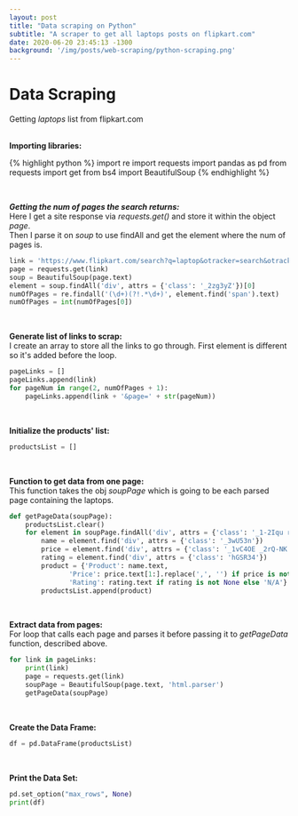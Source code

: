 ```yaml
---
layout: post
title: "Data scraping on Python"
subtitle: "A scraper to get all laptops posts on flipkart.com"
date: 2020-06-20 23:45:13 -1300
background: '/img/posts/web-scraping/python-scraping.png'
---
```


# Data Scraping
Getting *laptops* list from flipkart.com <br><br>

**Importing libraries:**

{% highlight python %}
import re
import requests
import pandas as pd
from requests import get
from bs4 import BeautifulSoup
{% endhighlight %}

<br>

***Getting the num of pages the search returns:***<br>
Here I get a site response via *requests.get()* and store it within the object *page*.<br>
Then I parse it on *soup* to use findAll and get the element where the num of pages is.

```python
link = 'https://www.flipkart.com/search?q=laptop&otracker=search&otracker1=search&marketplace=FLIPKART&as-show=on&as=off'
page = requests.get(link)
soup = BeautifulSoup(page.text)
element = soup.findAll('div', attrs = {'class': '_2zg3yZ'})[0]
numOfPages = re.findall('(\d+)(?!.*\d+)', element.find('span').text)
numOfPages = int(numOfPages[0])
```
<br>

**Generate list of links to scrap:**<br>
I create an array to store all the links to go through. First element is different so it's added before the loop.

```python
pageLinks = []
pageLinks.append(link)
for pageNum in range(2, numOfPages + 1):
    pageLinks.append(link + '&page=' + str(pageNum))
```
<br>

**Initialize the products' list:**

```python
productsList = []
```

<br>

**Function to get data from one page:**<br>
This function takes the obj *soupPage* which is going to be each parsed page containing the laptops.

```python
def getPageData(soupPage):
    productsList.clear()
    for element in soupPage.findAll('div', attrs = {'class': '_1-2Iqu row'}):
        name = element.find('div', attrs = {'class': '_3wU53n'})
        price = element.find('div', attrs = {'class': '_1vC4OE _2rQ-NK'})
        rating = element.find('div', attrs = {'class': 'hGSR34'})
        product = {'Product': name.text,
	           'Price': price.text[1:].replace(',', '') if price is not None else 'N/A',
	           'Rating': rating.text if rating is not None else 'N/A'}
        productsList.append(product)
```
<br>

**Extract data from pages:**<br>
For loop that calls each page and parses it before passing it to *getPageData* function, described above.

```python
for link in pageLinks:
    print(link)
    page = requests.get(link)
    soupPage = BeautifulSoup(page.text, 'html.parser')  
    getPageData(soupPage)
```
<br>

**Create the Data Frame:**

```python
df = pd.DataFrame(productsList)
```

<br>

**Print the Data Set:**

```python
pd.set_option("max_rows", None)
print(df)
```

